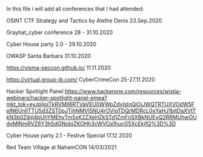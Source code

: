 In this file i will add all conferences that I had attended:

OSINT CTF Strategy and Tactics by Alethe Denis 23.Sep.2020

Grayhat_cyber conference   28 - 31.10.2020  

Cyber House party 2.0 - 29.10.2020

OWASP Santa Barbara 31.10.2020

https://visma-seccon.github.io/ 11.11.2020

https://virtual.group-ib.com/ CyberCrimeCon 25-27.11.2020

Hacker Spotlight Panel https://www.hackerone.com/resources/wistia-webinars/hacker-spotlight-panel-emea?mkt_tok=eyJpIjoiTkRVMll6RTVaVEU0WWpZdyIsInQiOiJWQTRTUXVOdW5FelN6UnlITTU5d3ZST0pJTjhNMVl5NU4rOVlqTDQrMDRcL0xYaHJ1bitDaXVtTkN3b0ZibjI4bUhYMEhvTm5xK2ZXeHZkSTd1ZmFnSXBkNUEyQ2RRMUhwOUdvMlNmRVZ6Y3hSdGNobjZKOHh3cWVOa1hucG5XcEkifQ%3D%3D

Cyber House party 2.1 - Festive Special 17.12.2020

Red Team Village at NahamCON  14/03/2021
